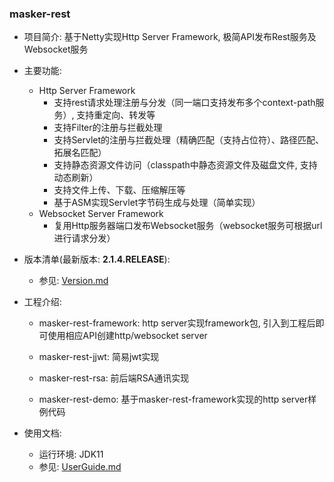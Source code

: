 
### masker-rest

- 项目简介: 基于Netty实现Http Server Framework, 极简API发布Rest服务及Websocket服务

- 主要功能: 
   - Http Server Framework
      - 支持rest请求处理注册与分发（同一端口支持发布多个context-path服务）, 支持重定向、转发等
      - 支持Filter的注册与拦截处理
      - 支持Servlet的注册与拦截处理（精确匹配（支持占位符）、路径匹配、拓展名匹配）
      - 支持静态资源文件访问（classpath中静态资源文件及磁盘文件, 支持动态刷新）
      - 支持文件上传、下载、压缩解压等
      - 基于ASM实现Servlet字节码生成与处理（简单实现）
   - Websocket Server Framework
      - 复用Http服务器端口发布Websocket服务（websocket服务可根据url进行请求分发）

- 版本清单(最新版本: <b>2.1.4.RELEASE</b>): 

   - 参见: [Version.md][0]

- 工程介绍: 

   - masker-rest-framework: http server实现framework包, 引入到工程后即可使用相应API创建http/websocket server

   - masker-rest-jjwt: 简易jwt实现

   - masker-rest-rsa: 前后端RSA通讯实现

   - masker-rest-demo: 基于masker-rest-framework实现的http server样例代码

- 使用文档: 

   - 运行环境: JDK11
   - 参见: [UserGuide.md][1]

[0]: ./docs/Version.md
[1]: ./docs/UserGuide.md
